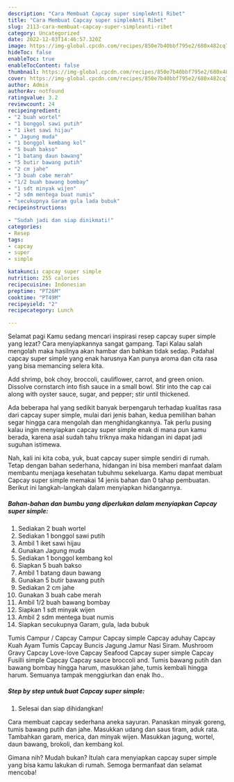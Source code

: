 ```yaml
---
description: "Cara Membuat Capcay super simpleAnti Ribet"
title: "Cara Membuat Capcay super simpleAnti Ribet"
slug: 2113-cara-membuat-capcay-super-simpleanti-ribet
category: Uncategorized
date: 2022-12-03T14:46:57.320Z
image: https://img-global.cpcdn.com/recipes/850e7b40bbf795e2/680x482cq70/capcay-super-simple-foto-resep-utama.jpg
hideToc: false
enableToc: true
enableTocContent: false
thumbnail: https://img-global.cpcdn.com/recipes/850e7b40bbf795e2/680x482cq70/capcay-super-simple-foto-resep-utama.jpg
cover: https://img-global.cpcdn.com/recipes/850e7b40bbf795e2/680x482cq70/capcay-super-simple-foto-resep-utama.jpg
author: Admin
authorAv: notfound
ratingvalue: 3.2
reviewcount: 24
recipeingredient:
- "2 buah wortel"
- "1 bonggol sawi putih"
- "1 iket sawi hijau"
- " Jagung muda"
- "1 bonggol kembang kol"
- "5 buah bakso"
- "1 batang daun bawang"
- "5 butir bawang putih"
- "2 cm jahe"
- "3 buah cabe merah"
- "1/2 buah bawang bombay"
- "1 sdt minyak wijen"
- "2 sdm mentega buat numis"
- "secukupnya Garam gula lada bubuk"
recipeinstructions:

- "Sudah jadi dan siap dinikmati!"
categories:
- Resep
tags:
- capcay
- super
- simple

katakunci: capcay super simple 
nutrition: 255 calories
recipecuisine: Indonesian
preptime: "PT26M"
cooktime: "PT49M"
recipeyield: "2"
recipecategory: Lunch

---
```



Selamat pagi Kamu sedang mencari inspirasi resep capcay super simple yang lezat? Cara menyiapkannya sangat gampang. Tapi Kalau salah mengolah maka hasilnya akan hambar dan bahkan tidak sedap. Padahal capcay super simple yang enak harusnya Kan punya aroma dan cita rasa yang bisa memancing selera kita.


Add shrimp, bok choy, broccoli, cauliflower, carrot, and green onion. Dissolve cornstarch into fish sauce in a small bowl. Stir into the cap cai along with oyster sauce, sugar, and pepper; stir until thickened.

Ada beberapa hal yang sedikit banyak berpengaruh terhadap kualitas rasa dari capcay super simple, mulai dari jenis bahan, kedua pemilihan bahan segar hingga cara mengolah dan menghidangkannya. Tak perlu pusing kalau ingin menyiapkan capcay super simple enak di mana pun kamu berada, karena asal sudah tahu triknya maka hidangan ini dapat jadi suguhan istimewa.


Nah, kali ini kita coba, yuk, buat capcay super simple sendiri di rumah. Tetap dengan bahan sederhana, hidangan ini bisa memberi manfaat dalam membantu menjaga kesehatan tubuhmu sekeluarga. Kamu dapat membuat Capcay super simple memakai 14 jenis bahan dan 0 tahap pembuatan. Berikut ini langkah-langkah dalam menyiapkan hidangannya.

<!--inarticleads1-->

##### Bahan-bahan dan bumbu yang diperlukan dalam menyiapkan Capcay super simple:

1. Sediakan 2 buah wortel
1. Sediakan 1 bonggol sawi putih
1. Ambil 1 iket sawi hijau
1. Gunakan  Jagung muda
1. Sediakan 1 bonggol kembang kol
1. Siapkan 5 buah bakso
1. Ambil 1 batang daun bawang
1. Gunakan 5 butir bawang putih
1. Sediakan 2 cm jahe
1. Gunakan 3 buah cabe merah
1. Ambil 1/2 buah bawang bombay
1. Siapkan 1 sdt minyak wijen
1. Ambil 2 sdm mentega buat numis
1. Siapkan secukupnya Garam, gula, lada bubuk


Tumis Campur / Capcay Campur Capcay simple Capcay aduhay Capcay Kuah Ayam Tumis Capcay Buncis Jagung Jamur Nasi Siram. Mushroom Gravy Capcay Love-love Capcay Seafood Capcay super simple Capcay Fusilli simple Capcay Capcay sauce broccoli and. Tumis bawang putih dan bawang bombay hingga harum, masukkan jahe, tumis kembali hingga harum. Semuanya tampak menggiurkan dan enak lho.. 

<!--inarticleads2-->

##### Step by step untuk buat Capcay super simple:


1. Selesai dan siap dihidangkan!

Cara membuat capcay sederhana aneka sayuran. Panaskan minyak goreng, tumis bawang putih dan jahe. Masukkan udang dan saus tiram, aduk rata. Tambahkan garam, merica, dan minyak wijen. Masukkan jagung, wortel, daun bawang, brokoli, dan kembang kol. 

Gimana nih? Mudah bukan? Itulah cara menyiapkan capcay super simple yang bisa kamu lakukan di rumah. Semoga bermanfaat dan selamat mencoba!
